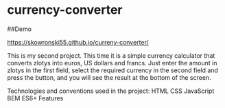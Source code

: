 # currency-converter

##Demo

https://skowronski55.github.io/curreny-converter/

This is my second project. This time it is a simple currency calculator that converts zlotys into euros, US dollars and francs.
Just enter the amount in zlotys in the first field, select the required currency in the second field and press the button, and you will see the result at the bottom of the screen.

Technologies and conventions used in the project:
HTML
CSS
JavaScript
BEM
ES6+ Features
